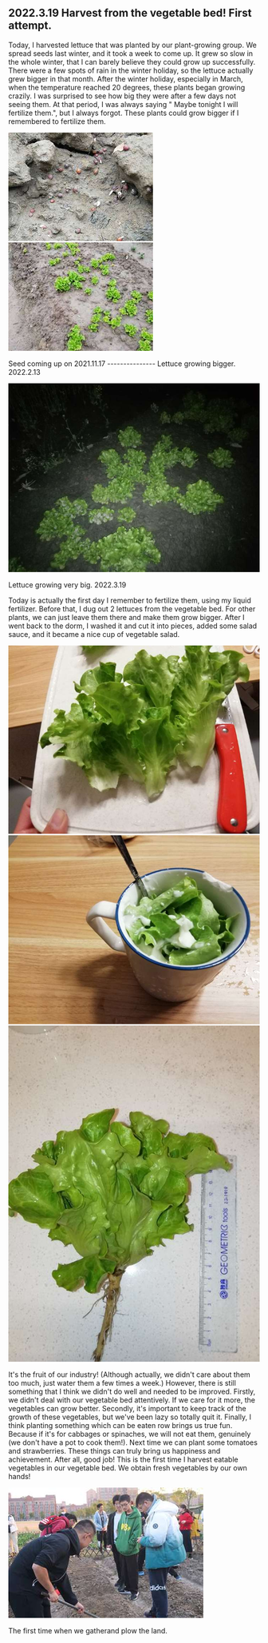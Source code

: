 ## 2022.3.19 Harvest from the vegetable bed! First attempt.

  Today, I harvested lettuce that was planted by our plant-growing group.
  We spread seeds last winter, and it took a week to come up. It grew so slow in the whole winter, that I can barely believe they could grow up successfully.
  There were a few spots of rain in the winter holiday, so the lettuce actually grew bigger in that month. After the winter holiday, especially in March, when the temperature reached 20 degrees, these plants began growing crazily. I was surprised to see how big they were after a few days not seeing them.
  At that period, I was always saying " Maybe tonight I will fertilize them.", but I always forgot. These plants could grow bigger if I remembered to fertilize them.
 
  ![](/Activity_by_time/2022.3.19/pic/2.jpg) 
  ![](/Activity_by_time/2022.3.19/pic/3.jpg)
 
 Seed coming up on 2021.11.17 ---------------   Lettuce growing bigger. 2022.2.13
 
 
  ![](/Activity_by_time/2022.3.19/pic/4.jpg) 
  
  Lettuce growing very big. 2022.3.19
  
  
 
  Today is actually the first day I remember to fertilize them, using my liquid fertilizer. 
  Before that, I dug out 2 lettuces from the vegetable bed. For other plants, we can just leave them there and make them grow bigger. After I went back to the dorm, I washed it and cut it into pieces, added some salad sauce, and it became a nice cup of vegetable salad.
  
  ![](/Activity_by_time/2022.3.19/pic/5.jpg)
  ![](/Activity_by_time/2022.3.19/pic/7.jpg)
  ![](/Activity_by_time/2022.3.19/pic/8.jpg)
  
  It's the fruit of our industry! (Although actually, we didn't care about them too much, just water them a few times a week.) However, there is still something that I think we didn't do well and needed to be improved.
  Firstly, we didn't deal with our vegetable bed attentively. If we care for it more, the vegetables can grow better. Secondly, it's important to keep track of the growth of these vegetables, but we've been lazy so totally quit it. Finally, I think planting something which can be eaten row brings us true fun. Because if it's for cabbages or spinaches, we will not eat them, genuinely (we don't have a pot to cook them!). Next time we can plant some tomatoes and strawberries. These things can truly bring us happiness and achievement.
  After all, good job! This is the first time I harvest eatable vegetables in our vegetable bed. We obtain fresh vegetables by our own hands!
  
  ![](/Activity_by_time/2022.3.19/pic/1.jpg) 
  
  The first time when we gatherand plow the land.
  
  
